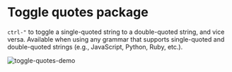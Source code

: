 # Toggle quotes package

`ctrl-"` to toggle a single-quoted string to a double-quoted string, and vice
versa. Available when using any grammar that supports single-quoted and
double-quoted strings (e.g., JavaScript, Python, Ruby, etc.).

![toggle-quotes-demo](https://f.cloud.github.com/assets/2988/1764634/c1098d1e-6729-11e3-88f4-73cc336c0173.gif)
